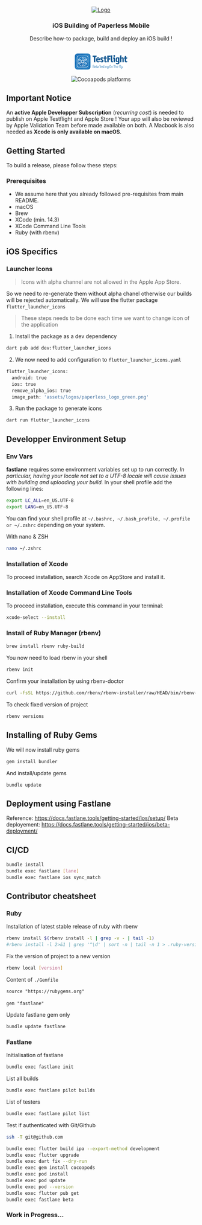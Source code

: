 <!-- PROJECT LOGO -->
<br />
<div align="center">
  <a href="https://github.com/astubenbord/paperless-mobile">
    <img src="../assets/logos/paperless_logo_green.png" alt="Logo" width="80" height="80">
  </a>

<h3 align="center">iOS Building of Paperless Mobile</h3>

  <p align="center">
    Describe how-to package, build and deploy an iOS build !
    <br />
    <br />
    <p>
      <a href="https://testflight.apple.com/join/nmLJvzP9">
        <img src="../resources/get_it_on_testflight_en.png" width="140px">
      </a>
    </p>
    <img alt="Cocoapods platforms" src="https://img.shields.io/cocoapods/p/ios" />
  </p>
</div>

## Important Notice
An **active Apple Developper Subscription** (*recurring cost*) is needed to publish on Apple Testflight and Apple Store ! Your app will also be reviewed by Apple Validation Team before made available on both.
A Macbook is also needed as **Xcode is only available on macOS**.

<!-- GETTING STARTED -->
## Getting Started

To build a release, please follow these steps:

### Prerequisites
* We assume here that you already followed pre-requisites from main README.
* macOS
* Brew
* XCode (min. 14.3)
* XCode Command Line Tools
* Ruby (with rbenv)

## iOS Specifics
### Launcher Icons
> Icons with alpha channel are not allowed in the Apple App Store.

So we need to re-generate them without alpha chanel otherwise our builds will be rejected automatically.
We will use the flutter package `flutter_launcher_icons`

> These steps needs to be done each time we want to change icon of the application

1. Install the package as a dev dependency
```sh
dart pub add dev:flutter_launcher_icons
```
2. We now need to add configuration to `flutter_launcher_icons.yaml`
```sh
flutter_launcher_icons:
  android: true
  ios: true
  remove_alpha_ios: true
  image_path: 'assets/logos/paperless_logo_green.png'
```
3. Run the package to generate icons
```sh
dart run flutter_launcher_icons
```

## Developper Environment Setup
### Env Vars
**fastlane** requires some environment variables set up to run correctly. *In particular, having your locale not set to a UTF-8 locale will cause issues with building and uploading your build.* In your shell profile add the following lines:
```sh
export LC_ALL=en_US.UTF-8
export LANG=en_US.UTF-8
```
You can find your shell profile at `~/.bashrc, ~/.bash_profile, ~/.profile or ~/.zshrc` depending on your system.

With nano & ZSH
```sh
nano ~/.zshrc
```
### Installation of Xcode
To proceed installation, search Xcode on AppStore and install it.
### Installation of Xcode Command Line Tools
To proceed installation, execute this command in your terminal:
```sh
xcode-select --install
```
### Install of Ruby Manager (rbenv)
```sh
brew install rbenv ruby-build
```
You now need to load rbenv in your shell
```sh
rbenv init
```
Confirm your installation by using rbenv-doctor
```sh
curl -fsSL https://github.com/rbenv/rbenv-installer/raw/HEAD/bin/rbenv-doctor | bash
```
To check fixed version of project
```sh
rbenv versions
```
## Installing of Ruby Gems
We will now install ruby gems
```sh
gem install bundler
```
And install/update gems
```sh
bundle update
```

## Deployment using Fastlane
Reference: https://docs.fastlane.tools/getting-started/ios/setup/
Beta deployement: https://docs.fastlane.tools/getting-started/ios/beta-deployment/

## CI/CD
```sh
bundle install
bundle exec fastlane [lane]
bundle exec fastlane ios sync_match
```

## Contributor cheatsheet
### Ruby
Installation of latest stable release of ruby with rbenv
```sh
rbenv install $(rbenv install -l | grep -v - | tail -1)
#rbenv install -l 2>&1 | grep '^\d' | sort -n | tail -n 1 > .ruby-version # Pick the most recent stable Ruby
```

Fix the version of project to a new version
```sh
rbenv local [version]
```
Content of `./Gemfile`
```
source "https://rubygems.org"

gem "fastlane"
```
Update fastlane gem only
```sh
bundle update fastlane
```
### Fastlane
Initialisation of fastlane
```sh
bundle exec fastlane init
```
List all builds
```sh
bundle exec fastlane pilot builds
```
List of testers
```sh
bundle exec fastlane pilot list
```
Test if authenticated with Git/Github
```sh
ssh -T git@github.com
```

```sh
bundle exec flutter build ipa --export-method development
bundle exec flutter upgrade
bundle exec dart fix --dry-run
bundle exec gem install cocoapods
bundle exec pod install
bundle exec pod update
bundle exec pod --version
bundle exec flutter pub get
bundle exec fastlane beta
```
### Work in Progress...